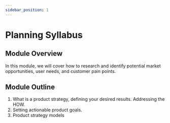 ```yaml
---
sidebar_position: 1
---
```


# Planning Syllabus

## Module Overview

In this module, we will cover how to research and identify potential market opportunities, user needs, and customer pain points.

## Module Outline
1. What is a product strategy, defining your desired results. Addressing the HOW.
2. Setting actionable product goals.
3. Product strategy models